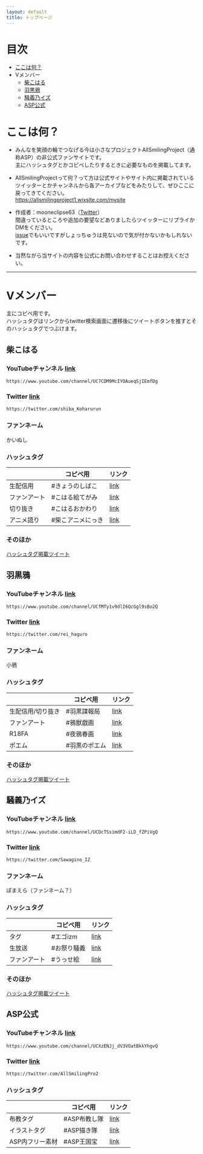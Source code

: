 ```yaml
---
layout: default
title: トップページ
---
```


# 目次
* [ここは何？](#ここは何？)
* Vメンバー
  * [柴こはる](#柴こはる)
  * [羽黒鴉](#羽黒鴉)
  * [騒義乃イズ](#騒義乃イズ)
  * [ASP公式](#asp公式)


# ここは何？

- みんなを笑顔の輪でつなげる今は小さなプロジェクトAllSmilingProject（通称ASP）の非公式ファンサイトです。  
  主にハッシュタグとかコピペしたりするときに必要なものを掲載してます。

- AllSmilingProjectって何？って方は公式サイトやサイト内に掲載されているツイッターとかチャンネルから各アーカイブなどをみたりして、ぜひここに戻ってきてください。  
<https://allsmilingproject1.wixsite.com/mysite>

- 作成者：mooneclipse63（[Twitter](https://twitter.com/mooneclipse63)）  
間違っているところや追加の要望などありましたらツイッターにリプライかDMをください。   
[issue](https://github.com/mooneclipse/AspUnofficialSite/issues)でもいいですがしょっちゅうは見ないので気が付かないかもしれないです。

- 当然ながら当サイトの内容を公式にお問い合わせすることはお控えください。

---

# Vメンバー

主にコピペ用です。  
ハッシュタグはリンクからtwitter検索画面に遷移後にツイートボタンを推すとそのハッシュタグでつぶけます。


## 柴こはる

### YouTubeチャンネル  [link](https://www.youtube.com/channel/UC7CDM9McIYOAueqSjIEmfDg)
`https://www.youtube.com/channel/UC7CDM9McIYOAueqSjIEmfDg`

### Twitter  [link](https://twitter.com/shiba_Koharurun)  
`https://twitter.com/shiba_Koharurun`

### ファンネーム

かいぬし

### ハッシュタグ
  
||コピペ用|リンク|
|:--|--|--|
|生配信用|#きょうのしばこ|[link](https://twitter.com/hashtag/%E3%81%8D%E3%82%87%E3%81%86%E3%81%AE%E3%81%97%E3%81%B0%E3%81%93)|
|ファンアート|#こはる絵てがみ|[link](https://twitter.com/hashtag/%E3%81%93%E3%81%AF%E3%82%8B%E7%B5%B5%E3%81%A6%E3%81%8C%E3%81%BF)|
|切り抜き|#こはるおかわり|[link]( https://twitter.com/hashtag/%E3%81%93%E3%81%AF%E3%82%8B%E3%81%8A%E3%81%8B%E3%82%8F%E3%82%8A)|
|アニメ語り|#柴こアニメにっき|[link](https://twitter.com/hashtag/%E6%9F%B4%E3%81%93%E3%82%A2%E3%83%8B%E3%83%A1%E3%81%AB%E3%81%A3%E3%81%8D)|

### そのほか

[ハッシュタグ掲載ツイート](https://twitter.com/shiba_Koharurun/status/1351431168705531907)

## 羽黒鴉

### YouTubeチャンネル  [link](https://www.youtube.com/channel/UCfMTy1v9dlI6QcGgl9sBo2Q)
`https://www.youtube.com/channel/UCfMTy1v9dlI6QcGgl9sBo2Q`

### Twitter  [link](https://twitter.com/rei_haguro)  
`https://twitter.com/rei_haguro`

### ファンネーム

小鴉

### ハッシュタグ
  
||コピペ用|リンク|
|:--|--|--|
|生配信用/切り抜き|#羽黒諜報局|[link](https://twitter.com/hashtag/%E7%BE%BD%E9%BB%92%E8%AB%9C%E5%A0%B1%E5%B1%80)|
|ファンアート|#鴉獣戯画|[link](https://twitter.com/hashtag/%E9%B4%89%E7%8D%A3%E6%88%AF%E7%94%BB)|
|R18FA|#夜鴉春画|[link](https://twitter.com/hashtag/%E5%A4%9C%E9%B4%89%E6%98%A5%E7%94%BB)|
|ポエム|#羽黒のポエム|[link](https://twitter.com/hashtag/%E7%BE%BD%E9%BB%92%E3%81%AE%E3%83%9D%E3%82%A8%E3%83%A0)|

### そのほか

[ハッシュタグ掲載ツイート](https://twitter.com/rei_haguro/status/1350808220059648003)

## 騒義乃イズ

### YouTubeチャンネル  [link](https://www.youtube.com/channel/UCDcTSsimdF2-iLD_fZPiVgQ)
`https://www.youtube.com/channel/UCDcTSsimdF2-iLD_fZPiVgQ`

### Twitter  [link](https://twitter.com/Sawagino_IZ)  
`https://twitter.com/Sawagino_IZ`

### ファンネーム

ぽまえら（ファンネーム？）

### ハッシュタグ
  
||コピペ用|リンク|
|:--|--|--|
|タグ|#エゴizm|[link](https://twitter.com/hashtag/%E3%82%A8%E3%82%B4izm)|
|生放送|#お祭り騒義|[link](https://twitter.com/hashtag/%E3%81%8A%E7%A5%AD%E3%82%8A%E9%A8%92%E7%BE%A9)|
|ファンアート|#うっせ絵|[link](https://twitter.com/hashtag/%E3%81%86%E3%81%A3%E3%81%9B%E7%B5%B5)|

### そのほか

[ハッシュタグ掲載ツイート](https://twitter.com/Sawagino_IZ/status/1360217868432859136)

## ASP公式

### YouTubeチャンネル  [link](https://www.youtube.com/channel/UCXzENJj_dV3VOatBkkYhgvQ)

`https://www.youtube.com/channel/UCXzENJj_dV3VOatBkkYhgvQ`

### Twitter  [link](https://twitter.com/AllSmilingPro2)  

`https://twitter.com/AllSmilingPro2`

### ハッシュタグ
  
||コピペ用|リンク|
|:--|--|--|
|布教タグ|#ASP布教し隊|[link](https://twitter.com/hashtag/ASP%E5%B8%83%E6%95%99%E3%81%97%E9%9A%8A)|
|イラストタグ|#ASP描き隊|[link](https://twitter.com/hashtag/ASP%E6%8F%8F%E3%81%8D%E9%9A%8A)|
|ASP内フリー素材|#ASP王国宝|[link](https://twitter.com/hashtag/ASP%E7%8E%8B%E5%9B%BD%E5%AE%9D)|

